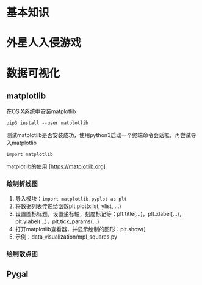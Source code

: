 # 基本知识

# 外星人入侵游戏

# 数据可视化
## matplotlib
在OS X系统中安装matplotlib
```
pip3 install --user matplotlib
```

测试matplotlib是否安装成功，使用python3启动一个终端命令会话框，再尝试导入matplotlib
```
import matplotlib
```

matplotlib的使用
[https://matplotlib.org]

### 绘制折线图
1. 导入模块：`import matplotlib.pyplot as plt`
2. 将数据列表传递给函数plt.plot(xlist, ylist, ...)
3. 设置图标标题，设置坐标轴，刻度标记等：plt.title(...)，plt.xlabel(...)，plt.ylabel(...)，plt.tick_params(...)
4. 打开matplotlib查看器，并显示绘制的图形：plt.show()
5. 示例：data_visualization/mpl_squares.py

### 绘制散点图



## Pygal